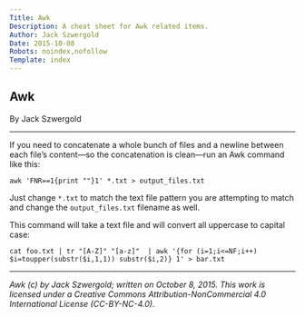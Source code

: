 ```yaml
---
Title: Awk
Description: A cheat sheet for Awk related items.
Author: Jack Szwergold
Date: 2015-10-08
Robots: noindex,nofollow
Template: index
---
```


## Awk

By Jack Szwergold

***

If you need to concatenate a whole bunch of files and a newline between each file’s content—so the concatenation is clean—run an Awk command like this:

    awk 'FNR==1{print ""}1' *.txt > output_files.txt

Just change `*.txt` to match the text file pattern you are attempting to match and change the `output_files.txt` filename as well.

This command will take a text file and will convert all uppercase to capital case:

	cat foo.txt | tr "[A-Z]" "[a-z]"  | awk '{for (i=1;i<=NF;i++) $i=toupper(substr($i,1,1)) substr($i,2)} 1' > bar.txt

***

*Awk (c) by Jack Szwergold; written on October 8, 2015. This work is licensed under a Creative Commons Attribution-NonCommercial 4.0 International License (CC-BY-NC-4.0).*
